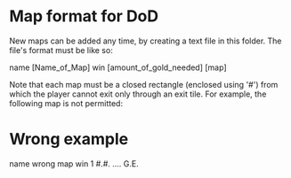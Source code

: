 # Map format for DoD

New maps can be added any time, by creating a text file in this folder. The file's format must be like so:

name [Name_of_Map]
win [amount_of_gold_needed]
[map]

Note that each map must be a closed rectangle (enclosed using '#') from which the player cannot exit only through an exit tile. For example, the following map is not permitted:

# Wrong example
name wrong map
win 1
#.#.
....
G.E.
